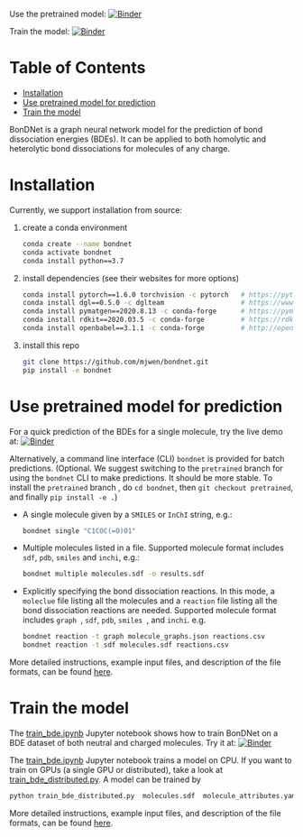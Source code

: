 Use the pretrained model: 
[![Binder](https://mybinder.org/badge_logo.svg)](https://mybinder.org/v2/gh/mjwen/bondnet/pretrained?filepath=bondnet%2Fscripts%2Fpredict_binder.ipynb)

Train the model: 
[![Binder](https://mybinder.org/badge_logo.svg)](https://mybinder.org/v2/gh/mjwen/bondnet/pretrained?filepath=bondnet%2Fscripts%2Ftrain_bde.ipynb)


# Table of Contents
- [Installation](#installation)
- [Use pretrained model for prediction](#use-pretrained-model-for-prediction)
- [Train the model](#train-the-model)


BonDNet is a graph neural network model for the prediction of bond dissociation
energies (BDEs). It can be applied to both homolytic and heterolytic bond dissociations
for molecules of any charge.


# Installation

Currently, we support installation from source:

1. create a conda environment
    ```bash
    conda create --name bondnet
    conda activate bondnet
    conda install python==3.7
    ```

2. install dependencies (see their websites for more options)
    ```bash
    conda install pytorch==1.6.0 torchvision -c pytorch   # https://pytorch.org
    conda install dgl==0.5.0 -c dglteam                   # https://www.dgl.ai/pages/start.html
    conda install pymatgen==2020.8.13 -c conda-forge      # https://pymatgen.org/installation.html
    conda install rdkit==2020.03.5 -c conda-forge         # https://rdkit.org/docs/Install.html
    conda install openbabel==3.1.1 -c conda-forge         # http://openbabel.org/wiki/Category:Installation
    ```

3. install this repo
    ```bash
    git clone https://github.com/mjwen/bondnet.git
    pip install -e bondnet
    ```

# Use pretrained model for prediction

For a quick prediction of the BDEs for a single molecule, try the live demo at:
[![Binder](https://mybinder.org/badge_logo.svg)](https://mybinder.org/v2/gh/mjwen/bondnet/pretrained?filepath=bondnet%2Fscripts%2Fpredict_binder.ipynb)

Alternatively, a command line interface (CLI) `bondnet` is provided for batch predictions.
(Optional. We suggest switching to the `pretrained` branch for using the `bondnet` CLI 
to make predictions. It should be more stable. To install the `pretrained` branch
, do ```cd bondnet```, then ```git checkout pretrained```, and finally ```pip install -e
 .```)

- A single molecule given by a `SMILES` or `InChI` string, e.g.:
    ```bash
    bondnet single "C1COC(=O)O1"
    ```

- Multiple molecules listed in a file. Supported molecule format includes `sdf`, `pdb`, `smiles` and `inchi`, e.g.:
    ```bash
    bondnet multiple molecules.sdf -o results.sdf
    ```

- Explicitly specifying the bond dissociation reactions. In this mode, a `moleclue` file
  listing all the molecules and a `reaction` file listing all the bond dissociation 
  reactions are needed. Supported molecule format includes `graph `, `sdf`, `pdb`,
  `smiles `, and `inchi`. e.g.
    ```bash
    bondnet reaction -t graph molecule_graphs.json reactions.csv
    bondnet reaction -t sdf molecules.sdf reactions.csv 
    ```
 
More detailed instructions, example input files, and description of the file formats, 
can be found [here](./bondnet/scripts/examples/predict).


# Train the model

The [train_bde.ipynb](./bondnet/scripts/train_bde.ipynb) Jupyter notebook shows
how to train BonDNet on a BDE dataset of both neutral and charged molecules.
Try it at: [![Binder](https://mybinder.org/badge_logo.svg)](https://mybinder.org/v2/gh/mjwen/bondnet/pretrained?filepath=bondnet%2Fscripts%2Ftrain_bde.ipynb)

The [train_bde.ipynb](./bondnet/scripts/train_bde.ipynb) Jupyter notebook trains a model on CPU.
If you want to train on GPUs (a single GPU or distributed), take a look at
[train_bde_distributed.py](./bondnet/scripts/train_bde_distributed.py). A model can be trained by
```bash
python train_bde_distributed.py  molecules.sdf  molecule_attributes.yaml  reactions.yaml
```

More detailed instructions, example input files, and description of the file formats, 
can be found [here](./bondnet/scripts/examples/train).
